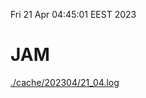 Fri 21 Apr 04:45:01 EEST 2023
# JAM
<a href='./cache/202304/21_04.log'>./cache/202304/21_04.log</a>
